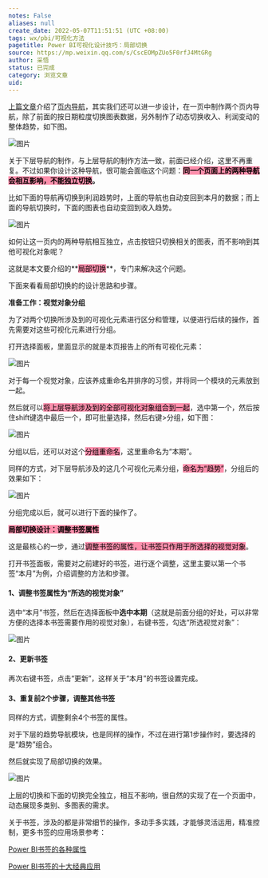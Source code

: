 ```yaml
---
notes: False
aliases: null
create_date: 2022-05-07T11:51:51 (UTC +08:00)
tags: wx/pbi/可视化方法
pagetitle: Power BI可视化设计技巧：局部切换
source: https://mp.weixin.qq.com/s/CscEOMpZUo5F0rfJ4MtGRg
author: 采悟
status: 已完成
category: 浏览文章
uid: 
---
```


[上篇文章](http://mp.weixin.qq.com/s?__biz=MzA4MzQwMjY4MA==&mid=2484080023&idx=1&sn=001ead7e1723917c204db70d6f198425&chksm=8e13a740b9642e5620efbd3bfecfc47c3b33062715dc6d5e48f033010fb815a07ee090c8fb52&scene=21#wechat_redirect)介绍了[页内导航](http://mp.weixin.qq.com/s?__biz=MzA4MzQwMjY4MA==&mid=2484080023&idx=1&sn=001ead7e1723917c204db70d6f198425&chksm=8e13a740b9642e5620efbd3bfecfc47c3b33062715dc6d5e48f033010fb815a07ee090c8fb52&scene=21#wechat_redirect)，其实我们还可以进一步设计，在一页中制作两个页内导航，除了前面的按日期粒度切换图表数据，另外制作了动态切换收入、利润变动的整体趋势，如下图。  

![图片](https://mmbiz.qpic.cn/mmbiz_png/aHEbZtANQJMOw9BKOEkR7xE1eRLoPOibBVBb7UR8O1OSoBejoxa394vkicZoM9CnibFEQbEepAibaFYW7euVMpYvjA/640?wx_fmt=png&wxfrom=5&wx_lazy=1&wx_co=1)

关于下层导航的制作，与上层导航的制作方法一致，前面已经介绍，这里不再重复。不过如果你设计这种导航，很可能会面临这个问题：**<mark style="background: #FF5582A6;">同一个页面上的两种导航会相互影响，不能独立切换</mark>。**

比如下面的导航再切换到利润趋势时，上面的导航也自动变回到本月的数据；而上面的导航切换时，下面的图表也自动变回到收入趋势。

![图片](https://mmbiz.qpic.cn/mmbiz_gif/aHEbZtANQJMOw9BKOEkR7xE1eRLoPOibBbSTQagYt3VJgVjXheus0vojfDI0eNuTuAt4vQFqJC0ZQNqBPOrv0QQ/640?wx_fmt=gif&wxfrom=5&wx_lazy=1)

如何让这一页内的两种导航相互独立，点击按钮只切换相关的图表，而不影响到其他可视化对象呢？

这就是本文要介绍的**<mark style="background: #FF5582A6;">局部切换</mark>**，专门来解决这个问题。

下面来看看局部切换的的设计思路和步骤。

**准备工作：视觉对象分组**  

为了对两个切换所涉及到的可视化元素进行区分和管理，以便进行后续的操作，首先需要对这些可视化元素进行分组。

打开选择面板，里面显示的就是本页报告上的所有可视化元素：  

![图片](https://mmbiz.qpic.cn/mmbiz_png/aHEbZtANQJMOw9BKOEkR7xE1eRLoPOibBpjIgtGWn0DXSUtKFUXXZ56QUt0F6yYgDW6tqksFvfEU03BvdlHsWAQ/640?wx_fmt=png&wxfrom=5&wx_lazy=1&wx_co=1)

对于每一个视觉对象，应该养成重命名并排序的习惯，并将同一个模块的元素放到一起。  

然后就可以<mark style="background: #FF5582A6;">将上层导航涉及到的全部可视化对象组合到一起</mark>，选中第一个，然后按住shift键选中最后一个，即可批量选择，然后右键>分组，如下图：

![图片](https://mmbiz.qpic.cn/mmbiz_png/aHEbZtANQJMOw9BKOEkR7xE1eRLoPOibBUN3p40UNYSqZSmPJt6ZbPvfsYQEyEemZKlSYaDcAvPuteIBmHtS9hQ/640?wx_fmt=png&wxfrom=5&wx_lazy=1&wx_co=1)

分组以后，还可以对这个<mark style="background: #FF5582A6;">分组重命名</mark>，这里重命名为“本期”。  

同样的方式，对下层导航涉及的这几个可视化元素分组，<mark style="background: #FF5582A6;">命名为“趋势”</mark>，分组后的效果如下：

![图片](https://mmbiz.qpic.cn/mmbiz_png/aHEbZtANQJMOw9BKOEkR7xE1eRLoPOibBndkrUL2EsiawwCLgAUk6Z0PHGupbJxiaibbib4q8PKiaF2Qdw3517YH8kvA/640?wx_fmt=png&wxfrom=5&wx_lazy=1&wx_co=1)

分组完成以后，就可以进行下面的操作了。

**<mark style="background: #FF5582A6;">局部切换设计：调整书签属性</mark>**

这是最核心的一步，通过<mark style="background: #FF5582A6;">调整书签的属性，让书签只作用于所选择的视觉对象</mark>。

打开书签面板，需要对之前建好的书签，进行逐个调整，这里主要以第一个书签“本月”为例，介绍调整的方法和步骤。

#### **1、调整书签属性为“所选的视觉对象”**

选中“本月”书签，然后在选择面板中**选中本期**（这就是前面分组的好处，可以非常方便的选择本书签需要作用的视觉对象），右键书签，勾选“所选视觉对象”：

![图片](https://mmbiz.qpic.cn/mmbiz_png/aHEbZtANQJMOw9BKOEkR7xE1eRLoPOibBjH2320ibeTQLyvAC9blvZ9nJLCYia6rx8Jn4ibCICz2eR4iaqUW8KAgDlA/640?wx_fmt=png&wxfrom=5&wx_lazy=1&wx_co=1)

#### **2、更新书签**  

再次右键书签，点击“更新”，这样关于“本月”的书签设置完成。  

#### **3、重复前2个步骤，调整其他书签**

同样的方式，调整剩余4个书签的属性。

对于下层的趋势导航模块，也是同样的操作，不过在进行第1步操作时，要选择的是“趋势”组合。

然后就实现了局部切换的效果。

![图片](https://mmbiz.qpic.cn/mmbiz_gif/aHEbZtANQJMOw9BKOEkR7xE1eRLoPOibBMtHJnOTsht13vTIHVHRXj4Kg26QDqwoibGwpbTl3CNIRtJPy8Yx6XhQ/640?wx_fmt=gif&wxfrom=5&wx_lazy=1)

上层的切换和下面的切换完全独立，相互不影响，很自然的实现了在一个页面中，动态展现多类别、多图表的需求。

关于书签，涉及的都是非常细节的操作，多动手多实践，才能够灵活运用，精准控制，更多书签的应用场景参考：

[Power BI书签的各种属性](http://mp.weixin.qq.com/s?__biz=MzA4MzQwMjY4MA==&mid=2484078084&idx=1&sn=ab69796a96590211deaf842b188a63b2&chksm=8e13acd3b96425c5f34d50c390caedac3a0c57559ac0cb1ecce6394263c7ad9805331a08afc5&scene=21#wechat_redirect)  

[Power BI书签的十大经典应用](http://mp.weixin.qq.com/s?__biz=MzA4MzQwMjY4MA==&mid=2484068940&idx=1&sn=723666f112f15b6d20fcd980d2268c97&chksm=8e0c489bb97bc18d87c357cd2ee31a363f2146dcfdac61a32e8708a6ecf5e502370210925251&scene=21#wechat_redirect)  
